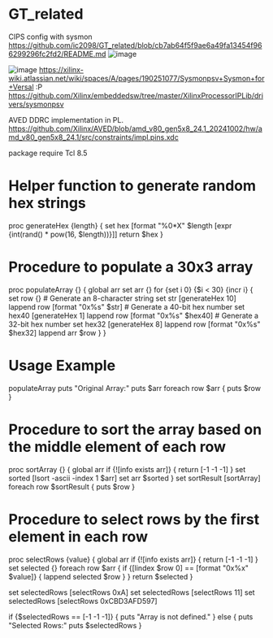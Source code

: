 # GT_related

CIPS config with sysmon
https://github.com/ic2098/GT_related/blob/cb7ab64f5f9ae6a49fa13454f966299296fc2fd2/README.md
![image](https://github.com/user-attachments/assets/0f5271bb-cf3e-4ba9-a1bd-23260a2d68b3)

![image](https://github.com/user-attachments/assets/99fce479-89e8-44c2-8b81-7e8db6588b29)
https://xilinx-wiki.atlassian.net/wiki/spaces/A/pages/190251077/Sysmonpsv+Sysmon+for+Versal :P
https://github.com/Xilinx/embeddedsw/tree/master/XilinxProcessorIPLib/drivers/sysmonpsv

AVED DDRC implementation in PL.
https://github.com/Xilinx/AVED/blob/amd_v80_gen5x8_24.1_20241002/hw/amd_v80_gen5x8_24.1/src/constraints/impl.pins.xdc






package require Tcl 8.5

# Helper function to generate random hex strings
proc generateHex {length} {
    set hex [format "%0*X" $length [expr {int(rand() * pow(16, $length))}]]
    return $hex
}

# Procedure to populate a 30x3 array
proc populateArray {} {
    global arr
    set arr {}
    for {set i 0} {$i < 30} {incr i} {
        set row {}
        # Generate an 8-character string
        set str [generateHex 10]
        lappend row [format "0x%s" $str]
        # Generate a 40-bit hex number
        set hex40 [generateHex 1]
        lappend row [format "0x%s" $hex40]
        # Generate a 32-bit hex number
        set hex32 [generateHex 8]
        lappend row [format "0x%s" $hex32]
        lappend arr $row
    }
}

# Usage Example
populateArray
puts "Original Array:"
puts $arr
foreach row $arr { puts $row }

# Procedure to sort the array based on the middle element of each row
proc sortArray {} {
    global arr
    if {![info exists arr]} {
        return [-1 -1 -1]
    }
    set sorted [lsort -ascii -index 1 $arr]
    set arr $sorted
}
set sortResult [sortArray]
foreach row $sortResult { puts $row }

# Procedure to select rows by the first element in each row
proc selectRows {value} {
    global arr
    if {![info exists arr]} {
        return [-1 -1 -1]
    }
    set selected {}
    foreach row $arr {
        if {[lindex $row 0] == [format "0x%x" $value]} {
            lappend selected $row
        }
    }
    return $selected
}

set selectedRows [selectRows 0xA]
set selectedRows [selectRows 11]
set selectedRows [selectRows 0xCBD3AFD597]


if {$selectedRows == [-1 -1 -1]} {
    puts "Array is not defined."
} else {
    puts "Selected Rows:"
    puts $selectedRows
}




